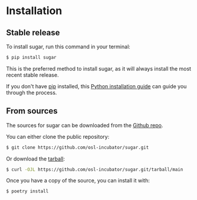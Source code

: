 # Installation

## Stable release

To install sugar, run this command in your
terminal:

```bash
$ pip install sugar
```

This is the preferred method to install sugar,
as it will always install the most recent stable release.

If you don't have [pip](https://pip.pypa.io) installed, this
[Python installation guide](http://docs.python-guide.org/en/latest/starting/installation/)
can guide you through the process.

## From sources

The sources for sugar can be downloaded from
the [Github repo](https://github.com/osl-incubator/sugar.git).

You can either clone the public repository:

```bash
$ git clone https://github.com/osl-incubator/sugar.git
```

Or download the
[tarball](https://github.com/osl-incubator/sugar.git/tarball/main):

```bash
$ curl -OJL https://github.com/osl-incubator/sugar.git/tarball/main
```

Once you have a copy of the source, you can install it with:

```bash
$ poetry install
```
